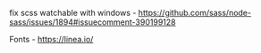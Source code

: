 fix scss watchable with windows - https://github.com/sass/node-sass/issues/1894#issuecomment-390199128

Fonts - https://linea.io/
